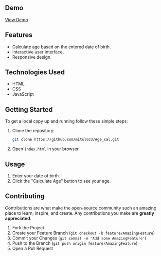 
## Demo

[View Demo](file:///D:/age_calculator/Age-Calculator--main/index.html)

## Features

- Calculate age based on the entered date of birth.
- Interactive user interface.
- Responsive design.

## Technologies Used

- HTML
- CSS
- JavaScript

## Getting Started

To get a local copy up and running follow these simple steps:

1. Clone the repository:
   ```sh
   git clone https://github.com/mitul033/Age_cal.git
2. Open `index.html` in your browser.

## Usage

1. Enter your date of birth.
2. Click the "Calculate Age" button to see your age.

## Contributing

Contributions are what make the open-source community such an amazing place to learn, inspire, and create. Any contributions you make are **greatly appreciated**.

1. Fork the Project
2. Create your Feature Branch (`git checkout -b feature/AmazingFeature`)
3. Commit your Changes (`git commit -m 'Add some AmazingFeature'`)
4. Push to the Branch (`git push origin feature/AmazingFeature`)
5. Open a Pull Request
